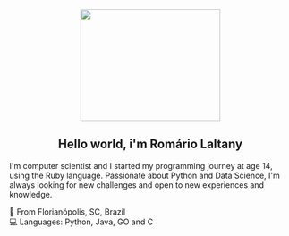<div align = "center">
<img 		src="https://i.pinimg.com/originals/e4/26/70/e426702edf874b181aced1e2fa5c6cde.gif" width="250" height="200"/>
<br>
<h2>Hello world, i'm Romário Laltany </h2>
</div>

I'm computer scientist and I started my programming journey at age 14, using the Ruby language. Passionate about Python and Data Science, I'm always looking for new challenges and open to new experiences and knowledge.

📍 From Florianópolis, SC, Brazil <br>
💻 Languages: Python, Java, GO and C

<!--
**Laltany/Laltany** is a ✨ _special_ ✨ repository because its `README.md` (this file) appears on your GitHub profile.

Here are some ideas to get you started:

- 🔭 I’m currently working on ...
- 🌱 I’m currently learning ...
- 👯 I’m looking to collaborate on ...
- 🤔 I’m looking for help with ...
- 💬 Ask me about ...
- 📫 How to reach me: ...
- 😄 Pronouns: ...
- ⚡ Fun fact: ...
-->
